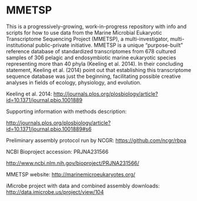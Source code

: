 # MMETSP
This is a progressively-growing, work-in-progress repository with info and scripts for how to use data from the Marine Microbial Eukaryotic Transcriptome Sequencing Project (MMETSP), a multi-investigator, multi-institutional public-private initiative. MMETSP is a unique “purpose-built” reference database of standardized transcriptomes from 678 cultured samples of 306 pelagic and endosymbiotic marine eukaryotic species representing more than 40 phyla (Keeling et al. 2014). In their concluding statement, Keeling et al. (2014) point out that establishing this transcriptome sequence database was just the beginning, facilitating possible creative analyses in fields of ecology, physiology, and evolution.

Keeling et al. 2014: http://journals.plos.org/plosbiology/article?id=10.1371/journal.pbio.1001889

Supporting information with methods description: 

http://journals.plos.org/plosbiology/article?id=10.1371/journal.pbio.1001889#s6

Preliminary assembly protocol run by NCGR:
https://github.com/ncgr/rbpa


NCBI Bioproject accession: PRJNA231566

http://www.ncbi.nlm.nih.gov/bioproject/PRJNA231566/

MMETSP website: http://marinemicroeukaryotes.org/

iMicrobe project with data and combined assembly downloads: http://data.imicrobe.us/project/view/104
